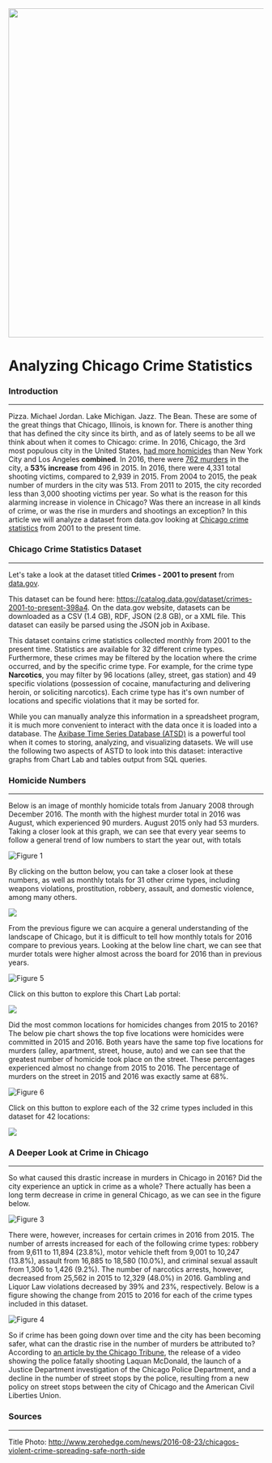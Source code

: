  <img src="Images/TitlePhoto.png" width="650" >

Analyzing Chicago Crime Statistics
==================================

### Introduction
----------------

Pizza. Michael Jordan. Lake Michigan. Jazz. The Bean. These are some of the great things that Chicago, Illinois, is known for. There is another thing that has defined the city since its birth, and 
as of lately seems to be all we think about when it comes to Chicago: crime. In 2016, Chicago, the 3rd most populous city in the United States, [had more homicides](http://www.foxnews.com/us/2017/01/01/1-chicagos-bloodiest-years-ends-with-762-homicides.html)
than New York City and Los Angeles **combined**. In 2016, there were [762 murders](http://edition.cnn.com/2017/01/02/us/chicago-murder-rate-2016-visual-guide/) in the city, a **53% increase** from 496
in 2015. In 2016, there were 4,331 total shooting victims, compared to 2,939 in 2015. From 2004 to 2015, the peak number of murders in the city was 513. From 2011 to 2015, the city recorded less 
than 3,000 shooting victims per year. So what is the reason for this alarming increase in violence in Chicago? Was there an increase in all kinds of crime, or was the rise in murders and shootings an 
exception? In this article we will analyze a dataset from data.gov looking at [Chicago crime statistics](https://catalog.data.gov/dataset/crimes-2001-to-present-398a4) from 2001 to the present time.  

### Chicago Crime Statistics Dataset
------------------------------------

Let's take a look at the dataset titled **Crimes - 2001 to present** from [data.gov](https://www.data.gov/).

This dataset can be found here: https://catalog.data.gov/dataset/crimes-2001-to-present-398a4. On the data.gov website, datasets can be downloaded as a CSV (1.4 GB), RDF, JSON (2.8 GB), or a 
XML file. This dataset can easily be parsed using the JSON job in Axibase.

This dataset contains crime statistics collected monthly from 2001 to the present time. Statistics are available for 32 different crime types. Furthermore, these crimes may be filtered by the location
where the crime occurred, and by the specific crime type. For example, for the crime type **Narcotics**, you may filter by 96 locations (alley, street, gas station) and 49 specific violations (possession
of cocaine, manufacturing and delivering heroin, or soliciting narcotics). Each crime type has it's own number of locations and specific violations that it may be sorted for.

While you can manually analyze this information in a spreadsheet program, it is much more convenient to interact with the data once it is loaded into a database. The 
[Axibase Time Series Database (ATSD)](http://axibase.com/products/axibase-time-series-database/) is a powerful tool when it comes to storing, analyzing, and visualizing datasets. We will use the
following two aspects of ASTD to look into this dataset: interactive graphs from Chart Lab and tables output from SQL queries. 

### Homicide Numbers
--------------------

Below is an image of monthly homicide totals from January 2008 through December 2016. The month with the highest murder total in 2016 was August, which experienced 90 murders. August 2015 only had 53 murders.
Taking a closer look at this graph, we can see that every year seems to follow a general trend of low numbers to start the year out, with totals 

![Figure 1](Images/Figure1.png)

By clicking on the button below, you can take a closer look at these numbers, as well as monthly totals for 31 other crime types, including weapons violations, prostitution, robbery, assault, and 
domestic violence, among many others.

[![](Images/button.png)](https://apps.axibase.com/chartlab/3f33d4ba)

From the previous figure we can acquire a general understanding of the landscape of Chicago, but it is difficult to tell how monthly totals for 2016 compare to previous years. Looking at the below
line chart, we can see that murder totals were higher almost across the board for 2016 than in previous years.

![Figure 5](Images/Figure5.png)

Click on this button to explore this Chart Lab portal:

[![](Images/button.png)](https://apps.axibase.com/chartlab/3f33d4ba/13/)

Did the most common locations for homicides changes from 2015 to 2016? The below pie chart shows the top five locations were homicides were committed in 2015 and 2016. Both years have the same top five
locations for murders (alley, apartment, street, house, auto) and we can see that the greatest number of homicide took place on the street. These percentages experienced almost no change from 2015
to 2016. The percentage of murders on the street in 2015 and 2016 was exactly same at 68%.  

![Figure 6](Images/Figure6.png)

Click on this button to explore each of the 32 crime types included in this dataset for 42 locations: 

[![](Images/button.png)](https://apps.axibase.com/chartlab/d5c04002/6/)

### A Deeper Look at Crime in Chicago
-------------------------------------

So what caused this drastic increase in murders in Chicago in 2016? Did the city experience an uptick in crime as a whole? There actually has been a long term decrease in crime in general Chicago, 
as we can see in the figure below. 

![Figure 3](Images/Figure3.png)

There were, however, increases for certain crimes in 2016 from 2015. The number of arrests increased for each of the following crime types: robbery from 9,611 to 11,894 (23.8%), motor 
vehicle theft from 9,001 to 10,247 (13.8%), assault from 16,885 to 18,580 (10.0%), and criminal sexual assault from 1,306 to 1,426 (9.2%). The number of narcotics arrests, however, decreased 
from 25,562 in 2015 to 12,329 (48.0%) in 2016. Gambling and Liquor Law violations decreased by 39% and 23%, respectively. Below is a figure showing the change from 2015 to 2016 for each of the 
crime types included in this dataset.  
    
![Figure 4](Images/Figure4.png)

So if crime has been going down over time and the city has been becoming safer, what can the drastic rise in the number of murders be attributed to? According to [an article by the Chicago Tribune](http://www.chicagotribune.com/news/opinion/editorials/ct-chicago-crime-increase-causes-edit-0118-md-20170117-story.html),
the release of a video showing the police fatally shooting Laquan McDonald, the launch of a Justice Department investigation of the Chicago Police Department, and a decline in the number of street
stops by the police, resulting from a new policy on street stops between the city of Chicago and the American Civil Liberties Union.  























### Sources
-----------

Title Photo: http://www.zerohedge.com/news/2016-08-23/chicagos-violent-crime-spreading-safe-north-side